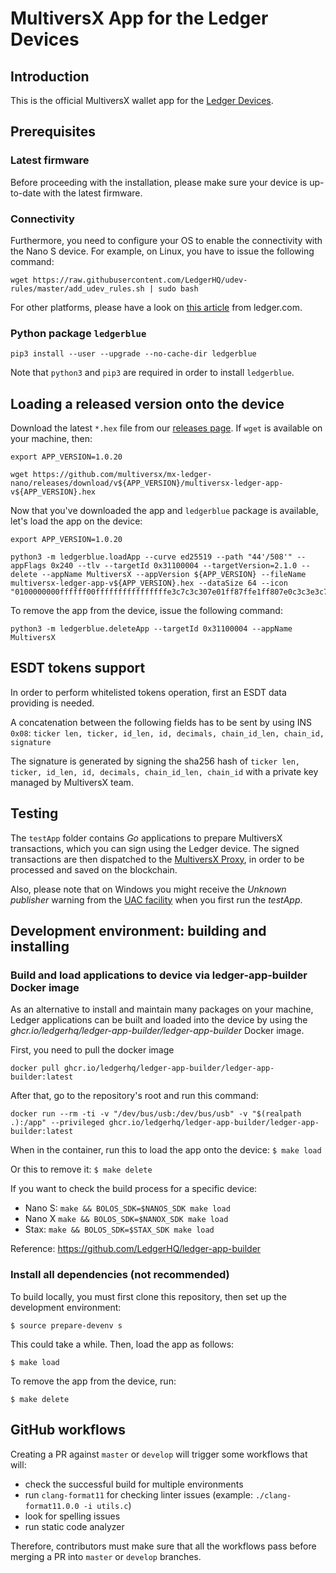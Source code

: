 # MultiversX App for the Ledger Devices

## Introduction

This is the official MultiversX wallet app for the [Ledger Devices](https://www.ledger.com/).

## Prerequisites

### Latest firmware

Before proceeding with the installation, please make sure your device is up-to-date with the latest firmware.

### Connectivity

Furthermore, you need to configure your OS to enable the connectivity with the Nano S device. For example, on Linux, you have to issue the following command:

```
wget https://raw.githubusercontent.com/LedgerHQ/udev-rules/master/add_udev_rules.sh | sudo bash
```

For other platforms, please have a look on [this article](https://support.ledger.com/hc/en-us/articles/115005165269) from ledger.com.

### Python package `ledgerblue`

```
pip3 install --user --upgrade --no-cache-dir ledgerblue
```

Note that `python3` and `pip3` are required in order to install `ledgerblue`.


## Loading a released version onto the device

Download the latest `*.hex` file from our [releases page](https://github.com/multiversx/mx-ledger-nano/releases). If `wget` is available on your machine, then:

```
export APP_VERSION=1.0.20

wget https://github.com/multiversx/mx-ledger-nano/releases/download/v${APP_VERSION}/multiversx-ledger-app-v${APP_VERSION}.hex
```

Now that you've downloaded the app and `ledgerblue` package is available, let's load the app on the device:

```
export APP_VERSION=1.0.20

python3 -m ledgerblue.loadApp --curve ed25519 --path "44'/508'" --appFlags 0x240 --tlv --targetId 0x31100004 --targetVersion=2.1.0 --delete --appName MultiversX --appVersion ${APP_VERSION} --fileName multiversx-ledger-app-v${APP_VERSION}.hex --dataSize 64 --icon "0100000000ffffff00ffffffffffffffffe3c7c3c307e01ff87ffe1ff807e0c3c3e3c7ffffffffffff"
```

To remove the app from the device, issue the following command:

```
python3 -m ledgerblue.deleteApp --targetId 0x31100004 --appName MultiversX
```

## ESDT tokens support

In order to perform whitelisted tokens operation, first an ESDT data providing is needed.

A concatenation between the following fields has to be sent by using INS `0x08`:
`ticker len, ticker, id_len, id, decimals, chain_id_len, chain_id, signature`

The signature is generated by signing the sha256 hash of `ticker len, ticker, id_len, id, decimals, chain_id_len, chain_id` with a private key managed by MultiversX team.

## Testing

The `testApp` folder contains *Go* applications to prepare MultiversX transactions, which you can sign using the Ledger device. The signed transactions are then dispatched to the [MultiversX Proxy](https://testnet-gateway.multiversx.com), in order to be processed and saved on the blockchain.

Also, please note that on Windows you might receive the _Unknown publisher_ warning from the [UAC facility](https://en.wikipedia.org/wiki/User_Account_Control) when you first run the _testApp_.

## Development environment: building and installing

### Build and load applications to device via ledger-app-builder Docker image
As an alternative to install and maintain many packages on your machine, Ledger applications can be built and loaded 
into the device by using the _ghcr.io/ledgerhq/ledger-app-builder/ledger-app-builder_ Docker image.

First, you need to pull the docker image
```
docker pull ghcr.io/ledgerhq/ledger-app-builder/ledger-app-builder:latest
```
After that, go to the repository's root and run this command:
```
docker run --rm -ti -v "/dev/bus/usb:/dev/bus/usb" -v "$(realpath .):/app" --privileged ghcr.io/ledgerhq/ledger-app-builder/ledger-app-builder:latest
```

When in the container, run this to load the app onto the device:
```$ make load```

Or this to remove it:
```$ make delete```

If you want to check the build process for a specific device:
- Nano S: `make && BOLOS_SDK=$NANOS_SDK make load`
- Nano X `make && BOLOS_SDK=$NANOX_SDK make load`
- Stax: `make && BOLOS_SDK=$STAX_SDK make load`

Reference: https://github.com/LedgerHQ/ledger-app-builder

### Install all dependencies (not recommended)
To build locally, you must first clone this repository, then set up the development environment:

```$ source prepare-devenv s```

This could take a while. Then, load the app as follows:

```$ make load```

To remove the app from the device, run:

```$ make delete```

## GitHub workflows

Creating a PR against `master` or `develop` will trigger some workflows that will:
- check the successful build for multiple environments
- run `clang-format11` for checking linter issues (example: `./clang-format11.0.0 -i utils.c`)
- look for spelling issues 
- run static code analyzer

Therefore, contributors must make sure that all the workflows pass before merging a PR into `master` or `develop` branches.
